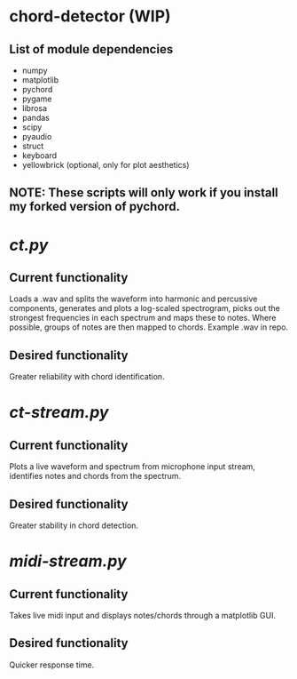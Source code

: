# chord-detector (WIP)


## List of module dependencies
- numpy
- matplotlib
- pychord
- pygame
- librosa
- pandas
- scipy
- pyaudio
- struct
- keyboard
- yellowbrick (optional, only for plot aesthetics)

## NOTE: These scripts will only work if you install my forked version of pychord.

# _ct.py_

## Current functionality
Loads a .wav and splits the waveform into harmonic and percussive components, generates and plots a log-scaled spectrogram, picks out the strongest frequencies in each spectrum and maps these to notes. Where possible, groups of notes are then mapped to chords. Example .wav in repo.

## Desired functionality
Greater reliability with chord identification.

# _ct-stream.py_

## Current functionality
Plots a live waveform and spectrum from microphone input stream, identifies notes and chords from the spectrum.

## Desired functionality
Greater stability in chord detection.

# _midi-stream.py_

## Current functionality
Takes live midi input and displays notes/chords through a matplotlib GUI.

## Desired functionality
Quicker response time.
